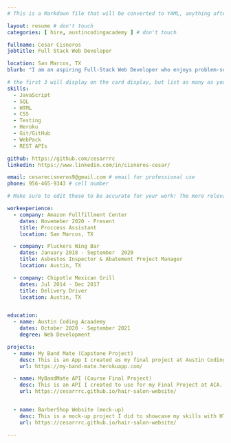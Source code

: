 ```yaml
---
# This is a Markdown file that will be converted to YAML, anything after a `#` is a comment and won't be read

layout: resume # don't touch
categories: [ hire, austincodingacademy ] # don't touch

fullname: Cesar Cisneros
jobtitle: Full Stack Web Developer

location: San Marcos, TX
blurb: "I am an aspiring Full-Stack Web Developer who enjoys problem-solving, learning new things, and putting my skills to the test. I always had a passion for the Tech Industry and creating things is one of my many passions." # tells us what your mission is, why you learned coding, or what makes you special

# the first 3 will display on the card display, but list as many as you want, they will be visible on your hire page
skills:
  - JavaScript
  - SQL
  - HTML
  - CSS
  - Testing
  - Heroku
  - Git/GitHub
  - WebPack
  - REST APIs

github: https://github.com/cesarrrc
linkedin: https://www.linkedin.com/in/cisneros-cesar/

email: cesarecisneros9@gmail.com # email for professional use
phone: 956-465-9343 # cell number

# Make sure to edit these to be accurate for your work! The more relevant the better if the role was technical, don't feel like you need to put every job you've had.

workexperience:
  - company: Amazon Fullfillment Center
    dates: Novemeber 2020 - Present
    title: Proccess Assistant
    location: San Marcos, TX

  - company: Pluckers Wing Bar
    dates: January 2018 - September  2020
    title: Asbestos Inspector & Abatement Project Manager
    location: Austin, TX

  - company: Chipotle Mexican Grill
    dates: Jul 2014 - Dec 2017
    title: Delivery Driver
    location: Austin, TX


education:
  - name: Austin Coding Acaademy
    dates: October 2020 - September 2021
    degree: Web Development

projects:
  - name: My Band Mate (Capstone Project)
    desc: This is an App I created as my final project at Austin Coding Academy. This App showcases my skills with React, Materials UI, and uses my own API. 
    url: https://my-band-mate.herokuapp.com/

  - name: MyBandMate API (Course Final Project)
    desc: This is an API I created to use for my Final Project at ACA. This API showcases my skills with NodeJS, CRUD, Express, SQL, and databases.  
    url: https://cesarrrc.github.io/hair-salon-website/


  - name: BarberShop Website (mock-up)
    desc: This is a mock-up project I did to showcase my skills with HTML, CSS, and Responsiveness. The website is interactive, please feel free to navigate through it. 
    url: https://cesarrrc.github.io/hair-salon-website/

---
```

